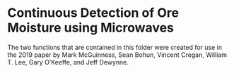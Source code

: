 # Continuous Detection of Ore Moisture using Microwaves
The two functions that are contained in this folder were created for use in the 2019 paper by Mark McGuinness, Sean Bohun, Vincent Cregan, William T. Lee, Gary O’Keeffe, and Jeff Dewynne.
